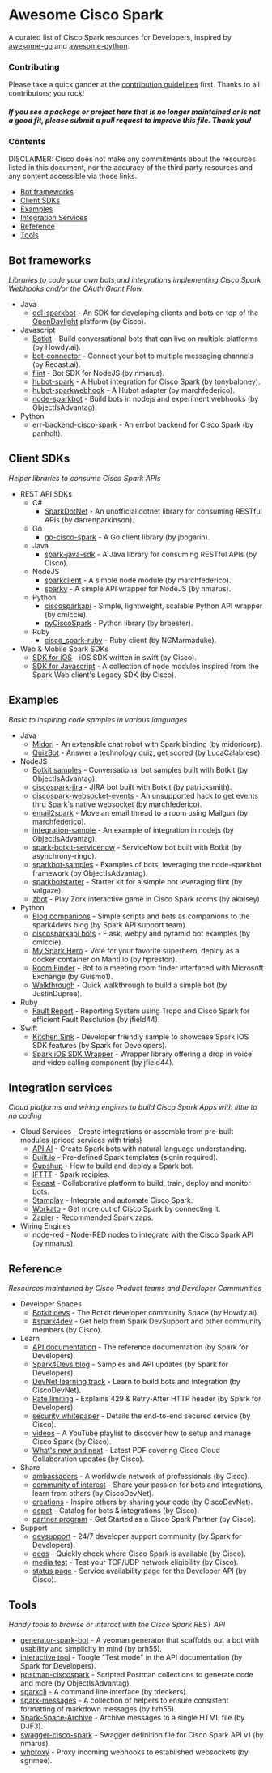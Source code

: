 # Awesome Cisco Spark

A curated list of Cisco Spark resources for Developers, inspired by [awesome-go](https://github.com/avelino/awesome-go) and [awesome-python](https://github.com/vinta/awesome-python).


### Contributing

Please take a quick gander at the [contribution guidelines](https://github.com/CiscoDevNet/awesome-ciscospark/blob/master/CONTRIBUTING.md) first. Thanks to all contributors; you rock!

#### *If you see a package or project here that is no longer maintained or is not a good fit, please submit a pull request to improve this file. Thank you!*


### Contents

DISCLAIMER: Cisco does not make any commitments about the resources listed in this document, nor the accuracy of the third party resources and any content accessible via those links.


- [Bot frameworks](#bot-frameworks)
- [Client SDKs](#client-sdks)
- [Examples](#examples)
- [Integration Services](#integration-services)
- [Reference](#reference)
- [Tools](#tools)


## Bot frameworks

*Libraries to code your own bots and integrations implementing Cisco Spark Webhooks and/or the OAuth Grant Flow.*

* Java
     * [odl-sparkbot](https://github.com/CiscoDevNet/odl-sparkbot) - An SDK for developing clients and bots on top of the [OpenDaylight](https://wiki.opendaylight.org/view/Main_Page) platform (by Cisco).
* Javascript
     * [Botkit](https://github.com/howdyai/botkit/blob/master/docs/readme-ciscospark.md) - Build conversational bots that can live on multiple platforms (by Howdy.ai).
     * [bot-connector](https://github.com/RecastAI/bot-connector/wiki/Channel-Cisco) - Connect your bot to multiple messaging channels (by Recast.ai).
     * [flint](https://github.com/flint-bot/flint) - Bot SDK for NodeJS (by nmarus).
     * [hubot-spark](https://github.com/tonybaloney/hubot-spark) - A Hubot integration for Cisco Spark (by tonybaloney).
     * [hubot-sparkwebhook](https://github.com/marchfederico/hubot-sparkwebhook) - A Hubot adapter (by marchfederico).
     * [node-sparkbot](https://github.com/CiscoDevNet/node-sparkbot) - Build bots in nodejs and experiment webhooks (by ObjectIsAdvantag).
* Python
     * [err-backend-cisco-spark](https://github.com/panholt/err-backend-cisco-spark) - An errbot backend for Cisco Spark (by panholt).


## Client SDKs

*Helper libraries to consume Cisco Spark APIs*

* REST API SDKs
    * C#
        * [SparkDotNet](https://github.com/darrenparkinson/SparkDotNet) - An unofficial dotnet library for consuming RESTful APIs (by darrenparkinson).
    * Go
        * [go-cisco-spark](https://github.com/jbogarin/go-cisco-spark) - A Go client library (by jbogarin).
    * Java
        * [spark-java-sdk](https://github.com/ciscospark/spark-java-sdk) - A Java library for consuming RESTful APIs (by Cisco).
    * NodeJS
        * [sparkclient](https://github.com/marchfederico/node-sparkclient) - A simple node module (by marchfederico).
        * [sparky](https://github.com/flint-bot/sparky) - A simple API wrapper for NodeJS (by nmarus).
    * Python
        * [ciscosparkapi](https://github.com/CiscoDevNet/ciscosparkapi) - Simple, lightweight, scalable Python API wrapper (by cmlccie).
        * [pyCiscoSpark](https://github.com/brbester/pyCiscoSpark) - Python library (by brbester).
    * Ruby
        * [cisco_spark-ruby](https://github.com/NGMarmaduke/cisco_spark-ruby) - Ruby client (by NGMarmaduke).
* Web & Mobile Spark SDKs
    * [SDK for iOS](https://github.com/ciscospark/spark-ios-sdk) - iOS SDK written in swift (by Cisco).
    * [SDK for Javascript](https://github.com/ciscospark/spark-js-sdk) - A collection of node modules inspired from the Spark Web client's Legacy SDK (by Cisco).


## Examples

*Basic to inspiring code samples in various languages*

* Java
     * [Midori](https://github.com/midoricorp/jabbot/tree/master/bindings/jabbot-spark-binding) - An extensible chat robot with Spark binding (by midoricorp).
     * [QuizBot](https://github.com/LucaCalabrese/codemotion-spark-bot) - Answer a technology quiz, get scored (by LucaCalabrese).
* NodeJS
     * [Botkit samples](https://github.com/CiscoDevNet/botkit-ciscospark-samples) - Conversational bot samples built with Botkit (by ObjectIsAdvantag).
     * [ciscospark-jira](https://github.com/promptworks/ciscospark-jira) - JIRA bot built with Botkit (by patricksmith).
     * [ciscospark-websocket-events](https://github.com/marchfederico/ciscospark-websocket-events) - An unsupported hack to get events thru Spark's native websocket (by marchfederico).
     * [email2spark](https://github.com/marchfederico/email2spark/blob/master/email2spark.js) - Move an email thread to a room using Mailgun (by marchfederico).
     * [integration-sample](https://github.com/CiscoDevNet/spark-integration-sample) - An example of integration in nodejs (by ObjectIsAdvantag).
     * [spark-botkit-servicenow](https://github.com/asynchrony-ringo/spark-botkit-servicenow) - ServiceNow bot built with Botkit (by asynchrony-ringo).
     * [sparkbot-samples](https://github.com/CiscoDevNet/node-sparkbot-samples) - Examples of bots, leveraging the node-sparkbot framework (by ObjectIsAdvantag).
     * [sparkbotstarter](https://github.com/valgaze/sparkbotstarter) - Starter kit for a simple bot leveraging flint (by valgaze).
     * [zbot](https://github.com/akalsey/zbot) - Play Zork interactive game in Cisco Spark rooms (by akalsey).
* Python
     * [Blog companions](https://github.com/ciscospark/Spark-API-Demos) - Simple scripts and bots as companions to the spark4devs blog (by Spark API support team).
     * [ciscosparkapi bots](https://github.com/CiscoDevNet/ciscosparkapi/tree/master/examples) - Flask, webpy and pyramid bot examples (by cmlccie).
     * [My Spark Hero](https://github.com/hpreston/myhero_spark) - Vote for your favorite superhero, deploy as a docker container on Mantl.io (by hpreston).
     * [Room Finder](https://github.com/Guismo1/roomfinder/tree/master/roomfinder_spark) - Bot to a meeting room finder interfaced with Microsoft Exchange (by Guismo1).
     * [Walkthrough](https://developer.ciscospark.com/blog/blog-details-8110.html) - Quick walkthrough to build a simple bot (by JustinDupree).
* Ruby
     * [Fault Report](https://github.com/jfield44/TropoFaultReport) - Reporting System using Tropo and Cisco Spark for efficient Fault Resolution (by jfield44).
* Swift
     * [Kitchen Sink](https://github.com/ciscospark/spark-ios-sdk-example) - Developer friendly sample to showcase Spark iOS SDK features (by Spark for Developers).
     * [Spark iOS SDK Wrapper](https://github.com/jfield44/SparkSDKWrapper) - Wrapper library offering a drop in voice and video calling component (by jfield44).


## Integration services

*Cloud platforms and wiring engines to build Cisco Spark Apps with little to no coding*

* <a name="cis">Cloud Services</a> - Create integrations or assemble from pre-built modules (priced services with trials)
     * [API.AI](https://docs.api.ai/docs/spark-integration) - Create Spark bots with natural language understanding.
     * [Built.io](https://flow.built.io/#/library/cisco-spark/all) - Pre-defined Spark templates (signin required).
     * [Gupshup](https://www.gupshup.io/developer/docs/bot-platform/guide/build-deploy-bot-on-cisco-spark) - How to build and deploy a Spark bot.
     * [IFTTT](https://ifttt.com/cisco_spark/recipes) - Spark recipies.
     * [Recast](https://botconnector.recast.ai/integrations) - Collaborative platform to build, train, deploy and monitor bots.
     * [Stamplay](https://stamplay.com/integrations/cisco%20spark) - Integrate and automate Cisco Spark.
     * [Workato](https://www.workato.com/integrations/cisco_spark) - Get more out of Cisco Spark by connecting it.
     * [Zapier](https://zapier.com/zapbook/cisco-spark/) - Recommended Spark zaps.
* Wiring Engines
     * [node-red](https://github.com/cumberlandgroup/node-red-contrib-spark) - Node-RED nodes to integrate with the Cisco Spark API (by nmarus).


## Reference

*Resources maintained by Cisco Product teams and Developer Communities*

* Developer Spaces
    * [Botkit devs](https://eurl.io/#SyNZuomKx) - The Botkit developer community Space (by Howdy.ai).
    * [#spark4dev](https://developer.ciscospark.com/support.html) - Get help from Spark DevSupport and other community members (by Cisco).
* Learn
    * [API documentation](https://developer.ciscospark.com/quick-reference.html) - The reference documentation (by Spark for Developers).
    * [Spark4Devs blog](https://developer.ciscospark.com/blog-home.html) - Samples and API updates (by Spark for Developers).
    * [DevNet learning track](https://learninglabs.cisco.com/tracks/collab-cloud) - Learn to build bots and integration (by CiscoDevNet).
    * [Rate limiting](https://developer.ciscospark.com/blog/blog-details-8193.html) - Explains 429 & Retry-After HTTP header (by Spark for Developers). 
    * [security whitepaper](http://www.cisco.com/c/dam/en/us/solutions/collateral/collaboration/cloud-collaboration/cisco-spark-security-white-paper.pdf) - Details the end-to-end secured service (by Cisco).
    * [videos](https://www.youtube.com/playlist?list=PLF2B449AC79859DC5) - A YouTube playlist to discover how to setup and manage Cisco Spark (by Cisco).
    * [What's new and next](http://cs.co/spark-new-next) - Latest PDF covering Cisco Cloud Collaboration updates (by Cisco).
* Share
    * [ambassadors](https://ambassador.ciscospark.com/about/) - A worldwide network of professionals (by Cisco).
    * [community of interest](https://developer.cisco.com/site/spark/) - Share your passion for bots and integrations, learn from others (by CiscoDevNet).
    * [creations](https://developer.cisco.com/site/devnetcreations/) - Inspire others by sharing your code (by CiscoDevNet).
    * [depot](https://depot.ciscospark.com/) - Catalog for bots & integrations (by Cisco).
    * [partner program](help.webex.com/docs/DOC-5364) - Get Started as a Cisco Spark Partner (by Cisco).
* Support
    * [devsupport](https://developer.ciscospark.com/support.html) - 24/7 developer support community (by Spark for Developers).
    * [geos](http://cs.co/geos) - Quickly check where Cisco Spark is available (by Cisco).
    * [media test](https://mediatest.ciscospark.com/) - Test your TCP/UDP network eligibility (by Cisco).
    * [status page](https://status.ciscospark.com/) - Service availability page for the Developer API (by Cisco).


## Tools

*Handy tools to browse or interact with the Cisco Spark REST API*

* [generator-spark-bot](https://github.com/brh55/generator-spark-bot) - A yeoman generator that scaffolds out a bot with usability and simplicity in mind (by brh55).
* [interactive tool](https://developer.ciscospark.com/quick-reference.html) - Toogle "Test mode" in the API documentation (by Spark for Developers).
* [postman-ciscospark](https://github.com/CiscoDevNet/postman-ciscospark) - Scripted Postman collections to generate code and more (by ObjectIsAdvantag).
* [sparkcli](https://github.com/tdeckers/sparkcli) - A command line interface (by tdeckers).
* [spark-messages](https://github.com/brh55/spark-messages) - A collection of helpers to ensure consistent formatting of markdown messages (by brh55).
* [Spark-Space-Archive](https://github.com/DJF3/Spark-Space-Archive) - Archive messages to a single HTML file (by DJF3).
* [swagger-cisco-spark](https://github.com/cumberlandgroup/swagger-cisco-spark) - Swagger definition file for Cisco Spark API v1 (by nmarus).
* [whproxy](https://github.com/sgrimee/whproxy) - Proxy incoming webhooks to established websockets (by sgrimee).
